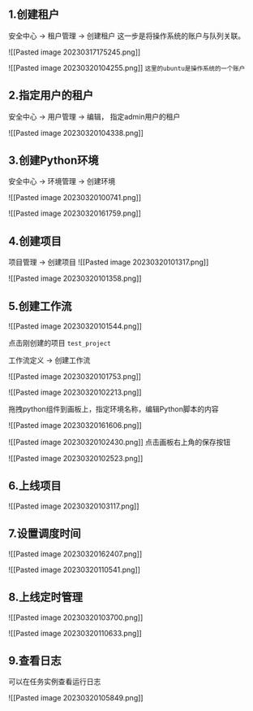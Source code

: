 
1.创建租户
---
安全中心 -> 租户管理 -> 创建租户
这一步是将操作系统的账户与队列关联。

![[Pasted image 20230317175245.png]]


![[Pasted image 20230320104255.png]]
`这里的ubuntu是操作系统的一个账户`


2.指定用户的租户
---
安全中心 -> 用户管理  -> 编辑， 指定admin用户的租户

![[Pasted image 20230320104338.png]]



3.创建Python环境
---
安全中心 -> 环境管理 -> 创建环境

![[Pasted image 20230320100741.png]]

![[Pasted image 20230320161759.png]]


4.创建项目
--
项目管理 -> 创建项目
![[Pasted image 20230320101317.png]]

![[Pasted image 20230320101358.png]]

5.创建工作流
--

![[Pasted image 20230320101544.png]]

点击刚创建的项目 `test_project`


工作流定义 -> 创建工作流

![[Pasted image 20230320101753.png]]


![[Pasted image 20230320102213.png]]

拖拽python组件到画板上，指定环境名称，编辑Python脚本的内容

![[Pasted image 20230320161606.png]]

![[Pasted image 20230320102430.png]]
点击画板右上角的保存按钮


![[Pasted image 20230320102523.png]]



6.上线项目
--
![[Pasted image 20230320103117.png]]



7.设置调度时间
---

![[Pasted image 20230320162407.png]]

![[Pasted image 20230320110541.png]]


8.上线定时管理
--

![[Pasted image 20230320103700.png]]

![[Pasted image 20230320110633.png]]


9.查看日志
--
可以在任务实例查看运行日志


![[Pasted image 20230320105849.png]]

